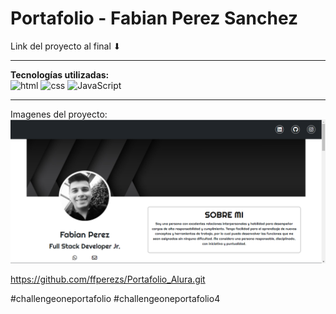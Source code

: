 # Portafolio - Fabian Perez Sanchez
Link del proyecto al final ⬇

---

**Tecnologías utilizadas:**  
<img src="https://img.icons8.com/color/344/html-5--v1.png" alt="html" width="50"/>
<img src="https://img.icons8.com/color/344/css3.png" alt="css" width="50"/>
<img src="https://img.icons8.com/color/344/javascript--v1.png" alt="JavaScript" width="50"/>

---

Imagenes del proyecto:
![image](/img/Portafolio.png)


https://github.com/ffperezs/Portafolio_Alura.git

#challengeoneportafolio
#challengeoneportafolio4
